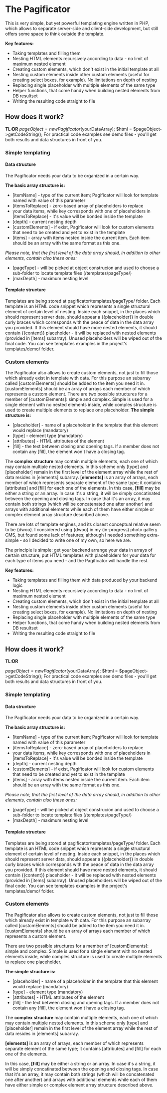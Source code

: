 # The Pagificator
This is very simple, but yet powerful templating engine written in PHP, which allows to separate server-side and client-side development, but still offers some space to think outside the template. 

**Key features:**
* Taking templates and filling them 
* Nesting HTML elements recursively according to data - no limit of maximum nested element
* Creating custom elements, which don't exist in the initial template at all
* Nesting custom elements inside other custom elements (useful for creating select boxes, for example). No limitations on depth of nesting
* Replacing single placeholder with multiple elements of the same type
* Helper functions, that come handy when building nested elements from DB resultset
* Writing the resulting code straight to file

## How does it work?
**TL:DR**
$pageObject = new Pagificator($yourDataArray);
$html = $pageObject->getCodeString();
For practical code examples see demo files - you'll get both results and data structures in front of you.

### Simple templating
#### Data structure
The Pagificator needs your data to be organized in a certain way.

**The basic array structure is:**
* [itemName] - type of the current item; Pagificator will look for template named with value of this parameter
* [itemsToReplace] - zero-based array of placeholders to replace
* your data items, while key corresponds with one of placeholders in [itemsToReplace] - it's value will be bonded inside the template
* [depth] - current nesting depth
* [customElements] - if exist, Pagificator will look for custom elements that need to be created and yet to exist in the template
* [items] - array with items nested inside the current item. Each item should be an array with the same format as this one.

_Please note, that the first level of the data array should, in addition to other elements, contain also these ones:_
* [pageType] - will be picked at object construcion and used to choose a sub-folder to locate template files (/templates/pageType/)
* [maxDepth] - maximum nesting level

#### Template structure
Templates are being stored at pagificator/templates/pageType/ folder. Each template is an HTML code snippet which represents a single structural element of certain level of nesting. Inside each snippet, in the places which should represent server data, should appear a {{placeholder}} in double curly braces which corresponds with the peace of data in the data array you provided. If this element should have more nested elements, it should contain {{content}} placeholder - it will be replaced with nested elements (provided in [items] subarray).
Unused placeholders will be wiped out of the final code. You can see templates examples in the project's templates/demo/ folder.

### Custom elements
The Pagificator also allows to create custom elements, not just to fill those which already exist in template with data.
For this purpose an subarray called [customElements] should be added to the item you need it in. [customElements] should be an array of arrays each member of which represents a custom element. 
There are two possible structures for a member of [customElements]: simple and complex. Simple is used for a single element with no nested elements inside, while comples structure is used to create multiple elements to replace one placeholder.
**The simple structure is:**
* [placeholder] - name of a placeholder in the template that this element would replace (mandatory)
* [type] - element type (mandatory)
* [attributes] - HTML attributes of the element
* [fill] - the text between closing and opening tags. If a member does not contain any [fill], the element won't have a closing tag.

The **complex structure** may contain multiple elements, each one of which may contain multiple nested elements. In this scheme only [type] and [placeholder] remain in the first level of the element array while the rest of data resides in [elements] subarray.
**[elements]** is an array of arrays, each member of which represents separate element of the same type; it contains  [attributes] and [fill] for each one of the elements.
In this case, **[fill]** may be either a string or an array. In case it's a string, it will be simply concatinated between the opening and closing tags. In case that it's an array, it may contain both strings (which will be concatenated one after another) and arrays with additional elements while each of them have either simple or complex element array structure described above.

There are lots of template engines, and its closest conceptual relative seem to be {dwoo}. I considered using {dwoo} in my (in-progress) photo gallery CMS, but found some lack of features; although I needed something extra-simple - so I decided to write one of my own, so here we are.

The principle is simple: get your backend arrange your data in arrays of certain structure, put HTML templates with placeholders for your data for each type of items you need - and the Pagificator will handle the rest.

**Key features:**
* Taking templates and filling them with data produced by your backend logic
* Nesting HTML elements recursively according to data - no limit of maximum nested element
* Creating custom elements, which don't exist in the initial template at all
* Nesting custom elements inside other custom elements (useful for creating select boxes, for example). No limitations on depth of nesting
* Replacing single placeholder with multiple elements of the same type
* Helper functions, that come handy when building nested elements from DB resultset
* Writing the resulting code straight to file

## How does it work?
**TL:DR**

$pageObject = new Pagificator($yourDataArray);
$html = $pageObject->getCodeString();
For practical code examples see demo files - you'll get both results and data structures in front of you.

### Simple templating
#### Data structure
The Pagificator needs your data to be organized in a certain way.

**The basic array structure is:**
* [itemName] - type of the current item; Pagificator will look for template named with value of this parameter
* [itemsToReplace] - zero-based array of placeholders to replace
* your data items, while key corresponds with one of placeholders in [itemsToReplace] - it's value will be bonded inside the template
* [depth] - current nesting depth
* [customElements] - if exist, Pagificator will look for custom elements that need to be created and yet to exist in the template
* [items] - array with items nested inside the current item. Each item should be an array with the same format as this one.

_Please note, that the first level of the data array should, in addition to other elements, contain also these ones:_
* [pageType] - will be picked at object construcion and used to choose a sub-folder to locate template files (/templates/pageType/)
* [maxDepth] - maximum nesting level

#### Template structure
Templates are being stored at pagificator/templates/pageType/ folder. Each template is an HTML code snippet which represents a single structural element of certain level of nesting. Inside each snippet, in the places which should represent server data, should appear a {{placeholder}} in double curly braces which corresponds with the peace of data in the data array you provided. If this element should have more nested elements, it should contain {{content}} placeholder - it will be replaced with nested elements (provided in [items] subarray).
Unused placeholders will be wiped out of the final code. You can see templates examples in the project's templates/demo/ folder.

### Custom elements
The Pagificator also allows to create custom elements, not just to fill those which already exist in template with data.
For this purpose an subarray called [customElements] should be added to the item you need it in. [customElements] should be an array of arrays each member of which represents a custom element. 

There are two possible structures for a member of [customElements]: simple and complex. Simple is used for a single element with no nested elements inside, while comples structure is used to create multiple elements to replace one placeholder.

**The simple structure is:**
* [placeholder] - name of a placeholder in the template that this element would replace (mandatory)
* [type] - element type (mandatory)
* [attributes] - HTML attributes of the element
* [fill] - the text between closing and opening tags. If a member does not contain any [fill], the element won't have a closing tag.

The **complex structure** may contain multiple elements, each one of which may contain multiple nested elements. In this scheme only [type] and [placeholder] remain in the first level of the element array while the rest of data resides in [elements] subarray.

**[elements]** is an array of arrays, each member of which represents separate element of the same type; it contains  [attributes] and [fill] for each one of the elements.

In this case, **[fill]** may be either a string or an array. In case it's a string, it will be simply concatinated between the opening and closing tags. In case that it's an array, it may contain both strings (which will be concatenated one after another) and arrays with additional elements while each of them have either simple or complex element array structure described above.
